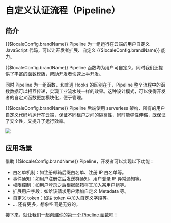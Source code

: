 # 自定义认证流程（Pipeline）

<LastUpdated/>

## 简介

{{$localeConfig.brandName}} Pipeline 为一组运行在云端的用户自定义 JavaScript 代码，可以让开发者扩展、自定义  {{$localeConfig.brandName}} 能力。

{{$localeConfig.brandName}} Pipeline 函数均为用户可自定义，同时我们还提供了[丰富的函数模版](https://github.com/authing/pipeline)，帮助开发者快速上手开发。

同时 Pipeline 为一组函数，和普通 Hooks 的区别在于，Pipeline 整个流程中的函数数据可以相互传递，实现工业流水线一样的效果。这种设计模式，可以使得开发者的自定义函数更加模块化，便于管理。

{{$localeConfig.brandName}} Pipeline 后端使用  serverless 架构，所有的用户自定义代码均运行在云端，保证不同租户之间的隔离性，同时能弹性伸缩，既保证了安全性，又提升了运行效率。

![](https://cdn.authing.cn/blog/authing-pipeline.png)


## 应用场景

借助 {{$localeConfig.brandName}} Pipeline，开发者可以实现以下功能：

* 白名单机制：如注册邮箱后缀白名单、注册 IP 白名单等。
* 事件通知：如用户注册之后发送群通知、用户登录 IP 异常通知等。
* 权限控制：如用户登录之后根据邮箱将其加入某用户组等。
* 扩展用户字段：如给该请求用户添加自定义 Metadata 等。
* 自定义  token：如往 token 中加入自定义字段等。
* ... 还有更多，想象空间是无穷的。


接下来，就让我们一起[创建你的第一个 Pipeline 函数](./write-your-first-pipeline-function.md)吧！
